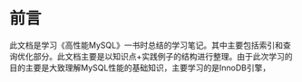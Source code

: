 # 前言

此文档是学习《高性能MySQL》一书时总结的学习笔记。其中主要包括索引和查询优化部分。此文档主要是以知识点+实践例子的结构进行整理。由于此次学习的目的主要是大致理解MySQL性能的基础知识，主要学习的是InnoDB引擎，

